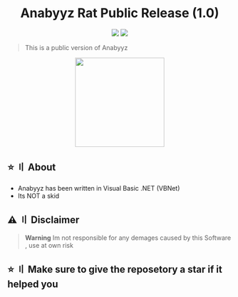 <h1 align="center">Anabyyz Rat Public Release (1.0)</h1>
<p align="center">
  <img src="https://img.shields.io/badge/Version-1.0-black" >
  <img src="https://img.shields.io/badge/Language-VB.Net-blueviolet" >
  </a>
</p>

> This is a public version of Anabyyz

<p align="center"> 
  <kbd>
<img src="https://user-images.githubusercontent.com/88011060/246637534-0a520713-2175-4afc-989d-4527904d59b6.jpg" width="200"></img>
  </kbd>
</p>

## ⭐ 〢 About

- Anabyyz has been written in Visual Basic .NET (VBNet)
- Its NOT a skid



## ⚠ 〢 Disclaimer
> **Warning**
> Im not responsible for any demages caused by this Software , use at own risk

## ⭐ 〢 Make sure to give the reposetory a star if it helped you
